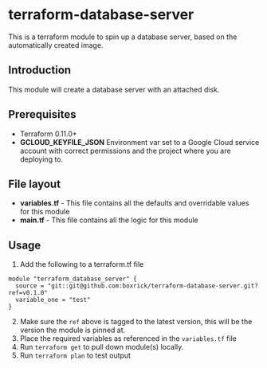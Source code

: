 # terraform-database-server

This is a terraform module to spin up a database server, based on the automatically created image.

## Introduction

This module will create a database server with an attached disk.

## Prerequisites

- Terraform 0.11.0+
- __GCLOUD_KEYFILE_JSON__ Environment var set to a Google Cloud service account with correct permissions and the project where you are deploying to.

## File layout

* __variables.tf__ - This file contains all the defaults and overridable values for this module
* __main.tf__ - This file contains all the logic for this module

## Usage

1. Add the following to a terraform.tf file

```shell
module "terraform_database_server" {
  source = "git::git@github.com:boxrick/terraform-database-server.git?ref=v0.1.0"
  variable_one = "test"
}
```

2. Make sure the ```ref``` above is tagged to the latest version, this will be the version the module is pinned at.
3. Place the required variables as referenced in the ```variables.tf``` file
4. Run ```terraform get``` to pull down module(s) locally.
5. Run ```terraform plan``` to test output

